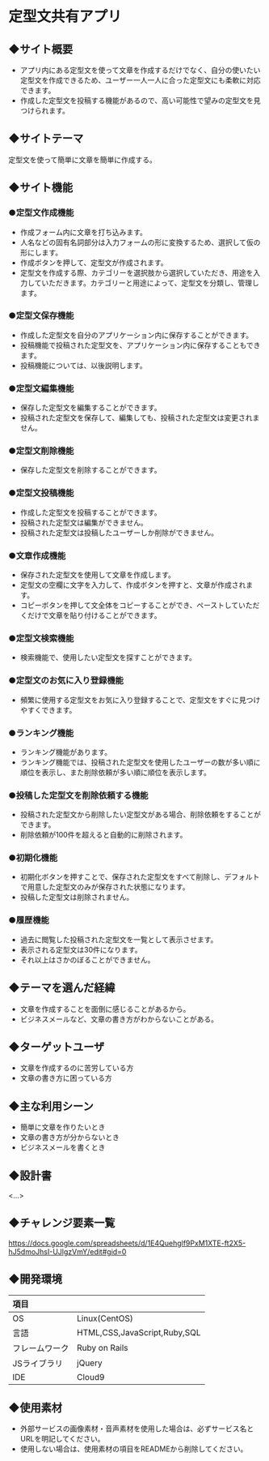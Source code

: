 # **定型文共有アプリ**

## ◆サイト概要
* アプリ内にある定型文を使って文章を作成するだけでなく、自分の使いたい定型文を作成できるため、ユーザー一人一人に合った定型文にも柔軟に対応できます。
* 作成した定型文を投稿する機能があるので、高い可能性で望みの定型文を見つけられます。

## ◆サイトテーマ
定型文を使って簡単に文章を簡単に作成する。

## ◆サイト機能
### ●定型文作成機能
* 作成フォーム内に文章を打ち込みます。
* 人名などの固有名詞部分は入力フォームの形に変換するため、選択して仮の形にします。
* 作成ボタンを押して、定型文が作成されます。
* 定型文を作成する際、カテゴリーを選択肢から選択していただき、用途を入力していただきます。カテゴリーと用途によって、定型文を分類し、管理します。
### ●定型文保存機能
* 作成した定型文を自分のアプリケーション内に保存することができます。
* 投稿機能で投稿された定型文を、アプリケーション内に保存することもできます。
* 投稿機能については、以後説明します。
### ●定型文編集機能
* 保存した定型文を編集することができます。
* 投稿された定型文を保存して、編集しても、投稿された定型文は変更されません。
### ●定型文削除機能
* 保存した定型文を削除することができます。
### ●定型文投稿機能
* 作成した定型文を投稿することができます。
* 投稿された定型文は編集ができません。
* 投稿された定型文は投稿したユーザーしか削除ができません。
### ●文章作成機能
* 保存された定型文を使用して文章を作成します。
* 定型文の空欄に文字を入力して、作成ボタンを押すと、文章が作成されます。
* コピーボタンを押して文全体をコピーすることができ、ペーストしていただくだけで文章を貼り付けることができます。
### ●定型文検索機能
* 検索機能で、使用したい定型文を探すことができます。
### ●定型文のお気に入り登録機能
* 頻繁に使用する定型文をお気に入り登録することで、定型文をすぐに見つけやすくできます。
### ●ランキング機能
* ランキング機能があります。
* ランキング機能では、投稿された定型文を使用したユーザーの数が多い順に順位を表示し、また削除依頼が多い順に順位を表示します。
### ●投稿した定型文を削除依頼する機能
* 投稿された定型文から削除したい定型文がある場合、削除依頼をすることができます。
* 削除依頼が100件を超えると自動的に削除されます。
### ●初期化機能
* 初期化ボタンを押すことで、保存された定型文をすべて削除し、デフォルトで用意した定型文のみが保存された状態になります。
* 投稿した定型文は削除されません。
### ●履歴機能
* 過去に閲覧した投稿された定型文を一覧として表示させます。
* 表示される定型文は30件になります。
* それ以上はさかのぼることができません。

## ◆テーマを選んだ経緯
* 文章を作成することを面倒に感じることがあるから。
* ビジネスメールなど、文章の書き方がわからないことがある。

## ◆ターゲットユーザ
* 文章を作成するのに苦労している方
* 文章の書き方に困っている方

## ◆主な利用シーン
* 簡単に文章を作りたいとき
* 文章の書き方が分からないとき
* ビジネスメールを書くとき

## ◆設計書
<...>

## ◆チャレンジ要素一覧
<https://docs.google.com/spreadsheets/d/1E4Quehglf9PxM1XTE-ft2X5-hJ5dmoJhsI-UJlgzVmY/edit#gid=0>

## ◆開発環境
|項目| |
|:----|:----|
|OS|Linux(CentOS)|
|言語|HTML,CSS,JavaScript,Ruby,SQL|
|フレームワーク|Ruby on Rails|
|JSライブラリ|jQuery|
|IDE|Cloud9|


## ◆使用素材
- 外部サービスの画像素材・音声素材を使用した場合は、必ずサービス名とURLを明記してください。
- 使用しない場合は、使用素材の項目をREADMEから削除してください。
